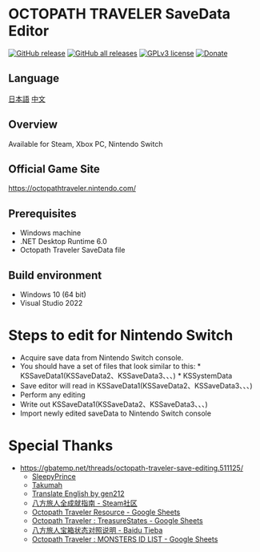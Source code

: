 # OCTOPATH TRAVELER SaveData Editor

[![GitHub release](https://img.shields.io/github/v/release/LonelyWindG/OctopathTraveler-SavaDataEditor?style=for-the-badge)](https://github.com/LonelyWindG/OctopathTraveler-SavaDataEditor/releases/latest)
[![GitHub all releases](https://img.shields.io/github/downloads/turtle-insect/OctopathTraveler/total?style=for-the-badge&color=00B000)](https://github.com/LonelyWindG/OctopathTraveler-SavaDataEditor/releases)
[![GPLv3 license](https://img.shields.io/github/license/LonelyWindG/OctopathTraveler-SavaDataEditor?style=for-the-badge&color=blue)](https://github.com/LonelyWindG/OctopathTraveler-SavaDataEditor/blob/main/LICENSE)
[![Donate](https://img.shields.io/badge/Buy%20Me%20A%20Coffee-Donate-orange?style=for-the-badge&logo=buymeacoffee)](https://www.buymeacoffee.com/06yi7RLlT)

## Language
[日本語](README_JA.md) [中文](README.md)

## Overview
Available for Steam, Xbox PC, Nintendo Switch

## Official Game Site
https://octopathtraveler.nintendo.com/

## Prerequisites
* Windows machine
* .NET Desktop Runtime 6.0
* Octopath Traveler SaveData file

## Build environment
* Windows 10 (64 bit)
* Visual Studio 2022

# Steps to edit for Nintendo Switch
* Acquire save data from Nintendo Switch console.
* You should have a set of files that look similar to this:
      * KSSaveData1(KSSaveData2、KSSaveData3、、、)
      * KSSystemData
* Save editor will read in KSSaveData1(KSSaveData2、KSSaveData3、、、)
* Perform any editing
* Write out KSSaveData1(KSSaveData2、KSSaveData3、、、)
* Import newly edited saveData to Nintendo Switch console

# Special Thanks
* https://gbatemp.net/threads/octopath-traveler-save-editing.511125/
   * [SleepyPrince](https://gbatemp.net/members/sleepyprince.94652/)
   * [Takumah](https://gbatemp.net/members/takumah.456165/)
   * [Translate English by gen212](https://github.com/gen212/OctopathTraveler)
   * [八方旅人全成就指南 - Steam社区](https://steamcommunity.com/sharedfiles/filedetails/?id=2795091350)
   * [Octopath Traveler Resource - Google Sheets](https://docs.google.com/spreadsheets/d/14Kz5mTAYdxqdgjbkbotAMGC2aoiJBbrBUiLeh8Pwu0Q)
   * [Octopath Traveler : TreasureStates - Google Sheets](https://docs.google.com/spreadsheets/d/1WGN0166crI5IbnJ4QADnLiNHrL2FUr0MVFqmWH7dBRg)
   * [八方旅人宝箱状态对照说明 - Baidu Tieba](https://tieba.baidu.com/p/7822253075)
   * [Octopath Traveler : MONSTERS ID LIST - Google Sheets](https://docs.google.com/spreadsheets/d/1O1OYHmLNsUcak5dByXbmEFDaxIbp-mDSHGC6j92P5ho)
